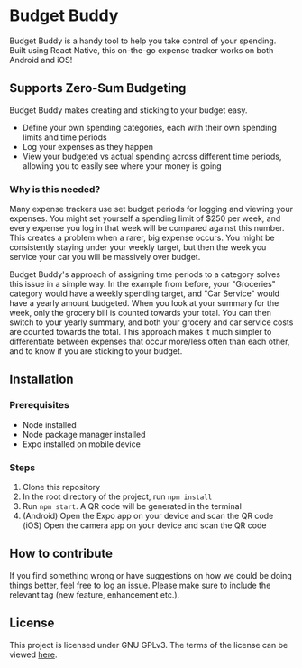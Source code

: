 # Budget Buddy 
Budget Buddy is a handy tool to help you take control of your spending. Built using React Native, this on-the-go expense tracker works on both Android and iOS!  


## Supports Zero-Sum Budgeting 
Budget Buddy makes creating and sticking to your budget easy. 
* Define your own spending categories, each with their own spending limits and time periods
* Log your expenses as they happen
* View your budgeted vs actual spending across different time periods, allowing you to easily see where your money is going 

### Why is this needed? 
Many expense trackers use set budget periods for logging and viewing your expenses. You might set yourself a spending limit of $250 per week, and every expense you log in that week will be compared against this number. This creates a problem when a rarer, big expense occurs. You might be consistently staying under your weekly target, but then the week you service your car you will be massively over budget. 

Budget Buddy's approach of assigning time periods to a category solves this issue in a simple way. In the example from before, your "Groceries" category would have a weekly spending target, and "Car Service" would have a yearly amount budgeted. When you look at your summary for the week, only the grocery bill is counted towards your total. You can then switch to your yearly summary, and both your grocery and car service costs are counted towards the total. This approach makes it much simpler to differentiate between expenses that occur more/less often than each other, and to know if you are sticking to your budget.

## Installation
### Prerequisites
* Node installed
* Node package manager installed
* Expo installed on mobile device 

### Steps
1. Clone this repository 
2. In the root directory of the project, run `npm install` 
3. Run `npm start`. A QR code will be generated in the terminal
4. (Android) Open the Expo app on your device and scan the QR code
(iOS) Open the camera app on your device and scan the QR code 

## How to contribute
If you find something wrong or have suggestions on how we could be doing things better, feel free to log an issue. Please make sure to include the relevant tag (new feature, enhancement etc.).   

## License
This project is licensed under GNU GPLv3. 
The terms of the license can be viewed [here](LICENSE). 
